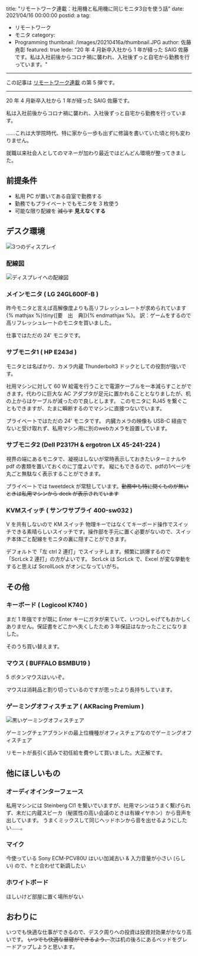 title: "リモートワーク連載：社用機と私用機に同じモニタ3台を使う話"
date: 2021/04/16 00:00:00
postid: a
tag:
  - リモートワーク
  - モニタ
category:
  - Programming
thumbnail: /images/20210416a/thumbnail.JPG
author: 佐藤尭彰
featured: true
lede: "20 年 4 月新卒入社から 1 年が経った SAIG 佐藤です。私は入社前後からコロナ禍に襲われ、入社後ずっと自宅から勤務を行っています。"
---

この記事は [リモートワーク連載](/articles/20210118/) の第 5 弾です。

----

20 年 4 月新卒入社から 1 年が経った SAIG 佐藤です。

私は入社前後からコロナ禍に襲われ、入社後ずっと自宅から勤務を行っています。

……これは大学院時代、特に家から一歩も出ずに修論を書いていた頃と何も変わりません。

就職以来社会人としてのマネーが加わり最近ではどんどん環境が整ってきました。

## 前提条件

- 私用 PC が置いてある自室で勤務する
- 勤務でもプライベートでもモニタを 3 枚使う
- 可能な限り配線を ~~減らす~~ **見えなくする**

## デスク環境

![3つのディスプレイ](/images/20210416a/DSC_0283.JPG)

### 配線図

![ディスプレイへの配線図](/images/20210416a/パワポ机絵_0326.png)


### メインモニタ ( LG 24GL600F-B )

昨今モニタと言えば高解像度よりも高リフレッシュレートが求められています {% mathjax %}\tiny{[要　出　典]}{% endmathjax %}。
訳：ゲームをするので高リフレッシュレートのモニタを買いました。

仕事ではただの 24' モニタです。

### サブモニタ1 ( HP E243d )

モニタとは名ばかり、カメラ内蔵 Thunderbolt3 ドックとしての役割が強いです。

社用マシンに対して 60 W 給電を行うことで電源ケーブルを一本減らすことができます。代わりに巨大な AC アダプタが足元に置かれることとなりましたが、机の上からはケーブルが減ったので良しとします。
このモニタに RJ45 を繋ぐこともできますが、たまに瞬断するのでマシンに直接つないでいます。

プライベートではただの 24' モニタです。
内臓カメラの映像も USB-C 経由でないと受け取れず、私用マシン用に別のwebカメラを設置しています。

### サブモニタ2 (Dell P2317H & ergotron LX 45-241-224 )

視界の端にあるモニタで、凝視はしないが常時表示しておきたいターミナルや pdf の書類を置いておくのに丁度よいです。
縦にもできるので、pdfの1ページを丸ごと無駄なく表示することができます。

プライベートでは tweetdeck が常駐しています。~~勤務中も特に開くものが無いときは私用マシンから deck が表示されています~~

### KVMスイッチ ( サンワサプライ 400-sw032 )
V を共有しないので KM スイッチ
物理キーではなくてキーボード操作でスイッチできる素晴らしいスイッチです。操作部を手元に置く必要がないので、スイッチ本体ごと配線をモニタの裏に隠すことができます。

デフォルトで「左 ctrl 2 連打」でスイッチします。頻繁に誤爆するので「ScrLck 2 連打」の方がよいです。
ScrLck は ScrLck で、Excel が変な挙動をすると思えば ScrollLock がオンになっていがち。

## その他
### キーボード ( Logicool K740 )

まだ 1 年強ですが既に Enter キーにガタが来ていて、いつひしゃげてもおかしくありません。保証書をどこかへ失くしたため 3 年保証はなかったことになりました。

そのうち買い替えます。

### マウス ( BUFFALO BSMBU19 )

5 ボタンマウスはいいぞ。

マウスは消耗品と割り切っているのですが思ったより長持ちしています。

### ゲーミングオフィスチェア ( AKRacing Premium )

![黒いゲーミングオフィスチェア](/images/20210416a/61iHLVP0bKL._AC_SX425_.jpg)

ゲーミングチェアブランドの最上位機種がオフィスチェアなのでゲーミングオフィスチェア

リモートが長引く読みで初任給を費やして買いました。大正解です。

## 他にほしいもの

### オーディオインターフェース

私用マシンには Steinberg CI1 を繋いでいますが、社用マシンはうまく繋げられず、未だに内蔵スピーカ（秘匿性の高い会議のときは有線イヤホン）から音声を出しています。
うまくミックスして同じヘッドホンから音を出せるようにしたい……。

### マイク
今使っている Sony ECM-PCV80U はいい加減古い & 入力音量が小さい (らしい) ので、↑と合わせて新調したい

### ホワイトボード

ほしいけど部屋に置く場所がない

## おわりに

いつでも快適な仕事ができるので、デスク周りへの投資は投資対効果がかなり高いです。
~~いつでも快適な昼寝ができるよう、~~次は机の後ろにあるベッドをグレードアップしようと思います。

<div class="iframely-embed"><div class="iframely-responsive" style="height: 140px; padding-bottom: 0;"><a href="https://future-architect.github.io/articles/20210118/index.html" data-iframely-url="//cdn.iframe.ly/I5k143p"></a></div></div><script async src="//cdn.iframe.ly/embed.js" charset="utf-8"></script>
